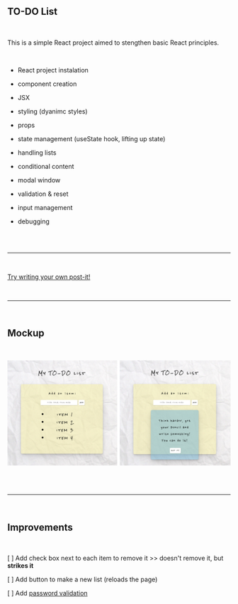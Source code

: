 ## TO-DO List

<br>

This is a simple React project aimed to stengthen basic React principles.

<br>

- React project instalation

- component creation

- JSX

- styling (dyanimc styles)

- props

- state management (useState hook, lifting up state)

- handling lists

- conditional content

- modal window

- validation & reset

- input management

- debugging

<br><br>

---

<br>

[Try writing your own post-it!](https://emarekica-react-todo-list.netlify.app)

<br>

---

<br>

## Mockup

<br>

![TO-DO list mockup](./assets/to-do_mockup_full.png)

<br><br>

---

<br>

## Improvements

<br>

[ ] Add check box next to each item to remove it >> doesn't remove it, but **strikes it**

[ ] Add button to make a new list (reloads the page)

[ ] Add [password validation](https://stackoverflow.com/questions/12090077/javascript-regular-expression-password-validation-having-special-characters)

<br><br>
